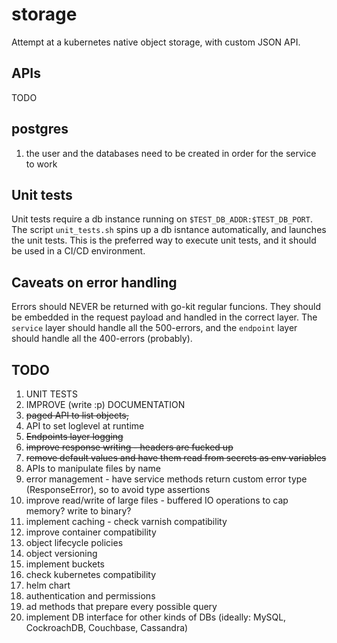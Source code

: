 # storage

Attempt at a kubernetes native object storage, with custom JSON API.

## APIs
TODO

## postgres
1. the user and the databases need to be created in order for the service to work

## Unit tests
Unit tests require a db instance running on `$TEST_DB_ADDR:$TEST_DB_PORT`. The script `unit_tests.sh` spins up a db isntance automatically, and launches the unit tests. This is the preferred way to execute unit tests, and it should be used in a CI/CD environment. 

## Caveats on error handling
Errors should NEVER be returned with go-kit regular funcions. They should be embedded in the request payload and handled in the correct layer. The `service` layer should handle all the 500-errors, and the `endpoint` layer should handle all the 400-errors (probably).


## TODO
1. UNIT TESTS
2. IMPROVE (write :p) DOCUMENTATION
3. <del>paged API to list objects,</del>
4. API to set loglevel at runtime
5. <del>Endpoints layer logging</del>
6. <del>improve response writing - headers are fucked up</del>
7. <del>remove default values and have them read from secrets as env variables</del>
8. APIs to manipulate files by name
9. error management - have service methods return custom error type (ResponseError), so to avoid type assertions
10. improve read/write of large files - buffered IO operations to cap memory? write to binary?
11. implement caching - check varnish compatibility
12. improve container compatibility
13. object lifecycle policies
14. object versioning
15. implement buckets
16. check kubernetes compatibility
17. helm chart
18. authentication and permissions
19. ad methods that prepare every possible query
20. implement DB interface for other kinds of DBs (ideally: MySQL, CockroachDB, Couchbase, Cassandra)
